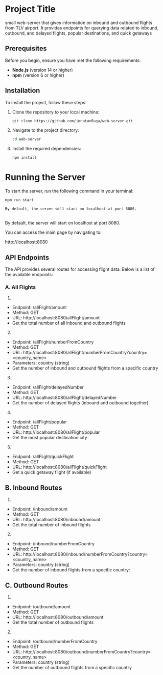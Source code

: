 # Project Title

small web-server that gives information on inbound and outbound flights from TLV airport.
It provides endpoints for querying data related to inbound, outbound, and delayed flights, popular destinations, and quick getaways

## Prerequisites

Before you begin, ensure you have met the following requirements:

- **Node.js** (version 14 or higher)
- **npm** (version 6 or higher)

## Installation

To install the project, follow these steps:

1. Clone the repository to your local machine:
    ```bash
    git clone https://github.com/jonatanBuga/web-server.git
    ```

2. Navigate to the project directory:
    ```bash
    cd web-server
    ```

3. Install the required dependencies:
    ```bash
    npm install
    ```



# Running the Server

To start the server, run the following command in your terminal:

```bash
npm run start

By default, the server will start on localhost at port 8080.
```

## 

By default, the server will start on localhost at port 8080.

You can access the main page by navigating to:

http://localhost:8080

## API Endpoints

The API provides several routes for accessing flight data. Below is a list of the available endpoints:

### A. All Flights


1. 
- Endpoint: /allFlight/amount
- Method: GET
- URL: http://localhost:8080/allFlight/amount
- Get the total number of all inbound and outbound flights


2. 
- Endpoint: /allFlight/numberFromCountry
- Method: GET
- URL: http://localhost:8080/allFlight/numberFromCountry?country=<country_name>
- Parameters: country (string)
- Get the number of inbound and outbound flights from a specific country

3. 
- Endpoint: /allFlight/delayedNumber
- Method: GET
- URL: http://localhost:8080/allFlight/delayedNumber
- Get the number of delayed flights (inbound and outbound together)

4. 
- Endpoint: /allFlight/popular
- Method: GET
- URL: http://localhost:8080/allFlight/popular
- Get the most popular destination city


5. 
- Endpoint: /allFlight/quickFlight
- Method: GET
- URL: http://localhost:8080/allFlight/quickFlight
- Get a quick getaway flight (if available)

## B. Inbound Routes

1. 

- Endpoint: /inbound/amount
- Method: GET
- URL: http://localhost:8080/inbound/amount
- Get the total number of inbound flights


2. 
- Endpoint: /inbound/numberFromCountry
- Method: GET
- URL: http://localhost:8080/inbound/numberFromCountry?country=<country_name>
- Parameters: country (string)
- Get the number of inbound flights from a specific country:


## C. Outbound Routes

1. 
- Endpoint: /outbound/amount
- Method: GET
- URL: http://localhost:8080/outbound/amount
- Get the total number of outbound flights

2. 
- Endpoint: /outbound/numberFromCountry
- Method: GET
- URL: http://localhost:8080/outbound/numberFromCountry?country=<country_name>
- Parameters: country (string)
- Get the number of outbound flights from a specific country